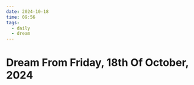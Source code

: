 ```yaml
---
date: 2024-10-18
time: 09:56
tags:
  - daily
  - dream
---
```

# Dream From Friday, 18th Of October, 2024